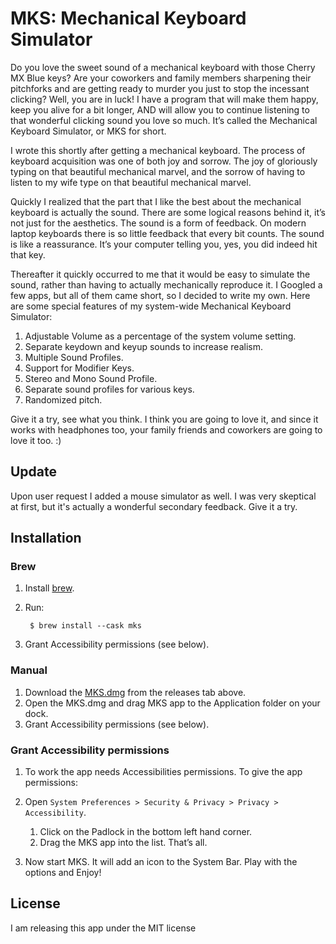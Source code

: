 # MKS: Mechanical Keyboard Simulator

Do you love the sweet sound of a mechanical keyboard with those Cherry MX Blue keys? Are your coworkers and family members sharpening their pitchforks and are getting ready to murder you just to stop the incessant clicking? Well, you are in luck! I have a program that will make them happy, keep you alive for a bit longer, AND will allow you to continue listening to that wonderful clicking sound you love so much. It’s called the Mechanical Keyboard Simulator, or MKS for short.

I wrote this shortly after getting a mechanical keyboard. The process of keyboard acquisition was one of both joy and sorrow. The joy of gloriously typing on that beautiful mechanical marvel, and the sorrow of having to listen to my wife type on that beautiful mechanical marvel.

Quickly I realized that the part that I like the best about the mechanical keyboard is actually the sound. There are some logical reasons behind it, it’s not just for the aesthetics. The sound is a form of feedback. On modern laptop keyboards there is so little feedback that every bit counts. The sound is like a reassurance. It’s your computer telling you, yes, you did indeed hit that key.

Thereafter it quickly occurred to me that it would be easy to simulate the sound, rather than having to actually mechanically reproduce it. I Googled a few apps, but all of them came short, so I decided to write my own. Here are some special features of my system-wide Mechanical Keyboard Simulator:

1. Adjustable Volume as a percentage of the system volume setting.
1. Separate keydown and keyup sounds to increase realism.
1. Multiple Sound Profiles.
1. Support for Modifier Keys.
1. Stereo and Mono Sound Profile.
1. Separate sound profiles for various keys.
1. Randomized pitch.

Give it a try, see what you think. I think you are going to love it, and since it works with headphones too, your family friends and coworkers are going to love it too. :)

## Update

Upon user request I added a mouse simulator as well. I was very skeptical at first, but it's actually a wonderful secondary feedback. Give it a try.

## Installation

### Brew

1. Install [brew](https://brew.sh/).
1. Run:

        $ brew install --cask mks

1. Grant Accessibility permissions (see below).

### Manual

1. Download the [MKS.dmg](https://github.com/x0054/MKS/releases/latest) from the releases tab above.
1. Open the MKS.dmg and drag MKS app to the Application folder on your dock.
1. Grant Accessibility permissions (see below).

### Grant Accessibility permissions

1. To work the app needs Accessibilities permissions. To give the app permissions:
   
1. Open `System Preferences > Security & Privacy > Privacy > Accessibility`.
   1. Click on the Padlock in the bottom left hand corner.
   1. Drag the MKS app into the list. That’s all.
   
1. Now start MKS. It will add an icon to the System Bar. Play with the options and Enjoy!

## License

I am releasing this app under the MIT license
